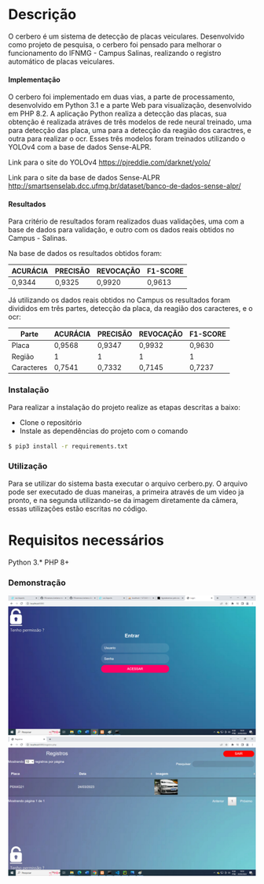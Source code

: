# Descrição

O cerbero é um sistema de detecção de placas veiculares.
Desenvolvido como projeto de pesquisa, o cerbero foi pensado para melhorar o funcionamento do IFNMG - Campus Salinas, realizando o registro automático de placas veiculares.

#### Implementação

O cerbero foi implementado em duas vias, a parte de processamento, desenvolvido em Python 3.1 e a parte Web para visualização, desenvolvido em PHP 8.2.
A aplicação Python realiza a detecção das placas, sua obtenção é realizada atráves de três modelos de rede neural treinado, uma para detecção das placa, uma para a detecção da reagião dos caractres, e outra para realizar o ocr. Esses três modelos foram treinados utilizando o YOLOv4 com a base de dados Sense-ALPR. 

Link para o site do YOLOv4
https://pjreddie.com/darknet/yolo/

Link para o site da base de dados Sense-ALPR
http://smartsenselab.dcc.ufmg.br/dataset/banco-de-dados-sense-alpr/


#### Resultados

Para critério de resultados foram realizados duas validações, uma com a base de dados para validação, e outro com os dados reais obtidos no Campus - Salinas.

Na base de dados os resultados obtidos foram:

| ACURÁCIA |  PRECISÃO | REVOCAÇÃO |  F1-SCORE |
| ------ | ------ | ------ | ------ |
| 0,9344 |  0,9325 |  0,9920 |  0,9613 |


Já utilizando os dados reais obtidos no Campus os resultados foram divididos em três partes, detecção da placa, da reagião dos caracteres, e o ocr:

|Parte | ACURÁCIA |  PRECISÃO | REVOCAÇÃO |  F1-SCORE |
| ------ | ------ | ------ | ------ |------ |
|Placa | 0,9568 |  0,9347 | 0,9932 |  0,9630 |
|Região | 1 |  1 | 1 |  1 |
|Caracteres | 0,7541 |  0,7332 | 0,7145 |  0,7237 |

### Instalação
Para realizar a instalação do projeto realize as etapas descritas a baixo: 

- Clone o repositório 
- Instale as dependências do projeto com o comando
```sh
$ pip3 install -r requirements.txt
```

### Utilização

Para se utilizar do sistema basta executar o arquivo cerbero.py.
O arquivo pode ser executado de duas maneiras, a primeira através de um video ja pronto, e na segunda utilizando-se da imagem diretamente da câmera, essas utilizações estão escritas no código.

# Requisitos necessários

Python 3.*
PHP 8+

### Demonstração

![](/screens/1.png)
![](/screens/2.png)